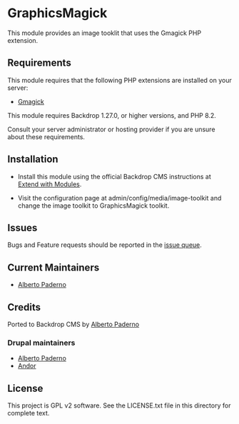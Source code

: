 # GraphicsMagick

This module provides an image tooklit that uses the Gmagick PHP extension.


## Requirements

This module requires that the following PHP extensions are installed on your
server:

- [Gmagick](https://www.php.net/manual/en/book.gmagick.php)

This module requires Backdrop 1.27.0, or higher versions, and PHP 8.2.

Consult your server administrator or hosting provider if you are unsure about
these requirements.


## Installation

- Install this module using the official Backdrop CMS instructions at
  [Extend with Modules](https://docs.backdropcms.org/documentation/extend-with-modules).

- Visit the configuration page at admin/config/media/image-toolkit and change
  the image toolkit to GraphicsMagick toolkit.


## Issues

Bugs and Feature requests should be reported in the
[issue queue](https://github.com/backdrop-contrib/graphicsmagick/issues).


## Current Maintainers

- [Alberto Paderno](https://github.com/avpaderno)


## Credits

Ported to Backdrop CMS by [Alberto Paderno](https://github.com/avpaderno)

### Drupal maintainers

- [Alberto Paderno](https://www.drupal.org/u/avpaderno)
- [Andor](https://www.drupal.org/u/Sweetchuck)

## License

This project is GPL v2 software.
See the LICENSE.txt file in this directory for complete text.
